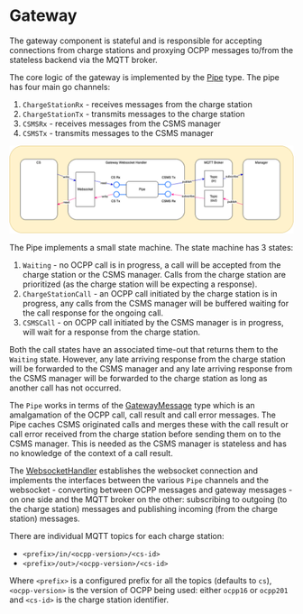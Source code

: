 # Gateway

The gateway component is stateful and is responsible for accepting connections from charge stations and proxying
OCPP messages to/from the stateless backend via the MQTT broker.

The core logic of the gateway is implemented by the [Pipe](../gateway/pipe/pipe.go) type. The pipe has four main 
go channels:
1. `ChargeStationRx` - receives messages from the charge station
2. `ChargeStationTx` - transmits messages to the charge station
3. `CSMSRx` - receives messages from the CSMS manager
4. `CSMSTx` - transmits messages to the CSMS manager

![Diagram showing the gateway reading from a websocket connected to the charge station sending it to the MQTT broker in topic via the Pipe whilst subscribing to the MQTT broker out topic and writing it to the charge station websocket via the pipe](assets/gateway.png)

The Pipe implements a small state machine. The state machine has 3 states:
1. `Waiting` - no OCPP call is in progress, a call will be accepted from the charge station or the CSMS manager.
Calls from the charge station are prioritized (as the charge station will be expecting a response).
2. `ChargeStationCall` - an OCPP call initiated by the charge station is in progress, any calls from the CSMS
manager will be buffered waiting for the call response for the ongoing call.
3. `CSMSCall` - on OCPP call initiated by the CSMS manager is in progress, will wait for a response from the
charge station.

Both the call states have an associated time-out that returns them to the `Waiting` state. However, any late
arriving response from the charge station will be forwarded to the CSMS manager and any late arriving response
from the CSMS manager will be forwarded to the charge station as long as another call has not occurred.

The `Pipe` works in terms of the [GatewayMessage](../gateway/pipe/message.go) type which is an amalgamation of the
OCPP call, call result and call error messages. The Pipe caches CSMS originated calls and merges these with the 
call result or call error received from the charge station before sending them on to the CSMS manager. This is 
needed as the CSMS manager is stateless and has no knowledge of the context of a call result. 

The [WebsocketHandler](../gateway/server/ws.go) establishes the websocket connection and implements the interfaces 
between the various `Pipe` channels and the websocket - converting between OCPP messages and gateway messages - 
on one side and the MQTT broker on the other: subscribing to outgoing (to the charge station) messages and
publishing incoming (from the charge station) messages.

There are individual MQTT topics for each charge station:
* `<prefix>/in/<ocpp-version>/<cs-id>`
* `<prefix>/out>/<ocpp-version>/<cs-id>`

Where `<prefix>` is a configured prefix for all the topics (defaults to `cs`), `<ocpp-version>` is the
version of OCPP being used: either `ocpp16` or `ocpp201` and `<cs-id>` is the charge station identifier.
